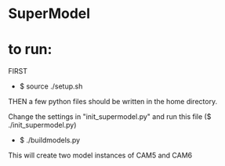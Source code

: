 # SuperModel


# to run: 


FIRST 

- $ source ./setup.sh

THEN a few python files should be written in the home directory. 

Change the settings in "init_supermodel.py" and run this file ($ ./init_supermodel.py)


- $ ./buildmodels.py

This will create two model instances of CAM5 and CAM6 
